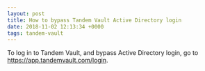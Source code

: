 ```yaml
---
layout: post
title: How to bypass Tandem Vault Active Directory login
date: 2018-11-02 12:13:34 +0000
tags: tandem-vault
---
```


To log in to Tandem Vault, and bypass Active Directory login, go to <https://app.tandemvault.com/login>.
